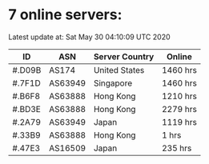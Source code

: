 # 7 online servers:

Latest update at: Sat May 30 04:10:09 UTC 2020

| ID | ASN | Server Country | Online |
| -- | --- | -------------- | ------ |
| #.D09B | AS174 | United States | 1460 hrs |
| #.7F1D | AS63949 | Singapore | 1460 hrs |
| #.B6F8 | AS63888 | Hong Kong | 1210 hrs |
| #.BD3E | AS63888 | Hong Kong | 2279 hrs |
| #.2A79 | AS63949 | Japan | 1119 hrs |
| #.33B9 | AS63888 | Hong Kong | 1 hrs |
| #.47E3 | AS16509 | Japan | 235 hrs |

